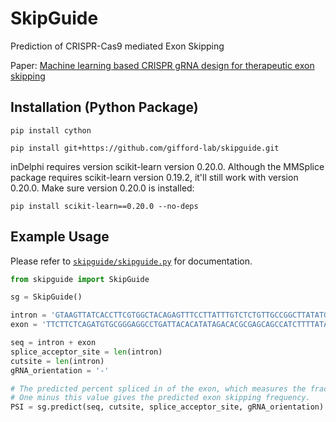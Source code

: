 # SkipGuide
Prediction of CRISPR-Cas9 mediated Exon Skipping

Paper: [Machine learning based CRISPR gRNA design for therapeutic exon skipping](https://doi.org/10.1371/journal.pcbi.1008605)

## Installation (Python Package)
```shell
pip install cython
```

```shell
pip install git+https://github.com/gifford-lab/skipguide.git
```

inDelphi requires version scikit-learn version 0.20.0. Although the MMSplice package requires scikit-learn version 0.19.2, it'll still work with version 0.20.0. Make sure version 0.20.0 is installed:
```shell
pip install scikit-learn==0.20.0 --no-deps
```

## Example Usage
Please refer to [`skipguide/skipguide.py`](skipguide/skipguide.py) for documentation.

```python
from skipguide import SkipGuide

sg = SkipGuide()

intron = 'GTAAGTTATCACCTTCGTGGCTACAGAGTTTCCTTATTTGTCTCTGTTGCCGGCTTATATGGACAAGCATATCACAGCCATTTATCGGAGCGCCTCCGTACACGCTATTATCGGACGCCTCGCGAGATCAATACGATTACCAGCTGCCCTCGTCGACCCAGGTAGCCTGGCGTGACCCCCTCCCGCTGCCCCAG'
exon = 'TTCTTCTCAGATGTGCGGGAGGCCTGATTACACATATAGACACGCGAGCAGCCATCTTTTATAGAATGGGTAGAACCCGTCCTAAGGACTCAGATTGAGCATCGTTTGCTTCTCGAGTACTACCTGGTACAGATGTCTCTTCAAACAG'

seq = intron + exon
splice_acceptor_site = len(intron)
cutsite = len(intron)
gRNA_orientation = '-'

# The predicted percent spliced in of the exon, which measures the fraction of transcripts containing the exon.
# One minus this value gives the predicted exon skipping frequency.
PSI = sg.predict(seq, cutsite, splice_acceptor_site, gRNA_orientation)
```
